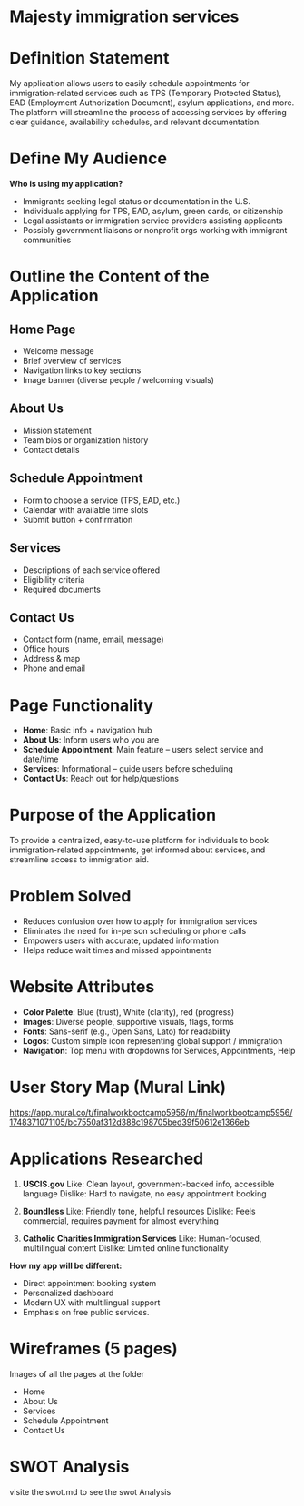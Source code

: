 # Majesty immigration services
#  Definition Statement
My application  allows users to easily schedule appointments for immigration-related services such as TPS (Temporary Protected Status), EAD (Employment Authorization Document), asylum applications, and more. The platform will streamline the process of accessing services by offering clear guidance, availability schedules, and relevant documentation.

#  Define My Audience
**Who is using my application?**

- Immigrants seeking legal status or documentation in the U.S.
- Individuals applying for TPS, EAD, asylum, green cards, or citizenship
- Legal assistants or immigration service providers assisting applicants
- Possibly government liaisons or nonprofit orgs working with immigrant communities

# Outline the Content of the Application

## Home Page
- Welcome message
- Brief overview of services
- Navigation links to key sections
- Image banner (diverse people / welcoming visuals)

## About Us
- Mission statement
- Team bios or organization history
- Contact details

## Schedule Appointment
- Form to choose a service (TPS, EAD, etc.)
- Calendar with available time slots
- Submit button + confirmation

## Services
- Descriptions of each service offered
- Eligibility criteria
- Required documents

## Contact Us
- Contact form (name, email, message)
- Office hours
- Address & map
- Phone and email

# Page Functionality
- **Home**: Basic info + navigation hub
- **About Us**: Inform users who you are
- **Schedule Appointment**: Main feature – users select service and date/time
- **Services**: Informational – guide users before scheduling
- **Contact Us**: Reach out for help/questions

# Purpose of the Application
To provide a centralized, easy-to-use platform for individuals to book immigration-related appointments, get informed about services, and streamline access to immigration aid.

# Problem Solved
- Reduces confusion over how to apply for immigration services
- Eliminates the need for in-person scheduling or phone calls
- Empowers users with accurate, updated information
- Helps reduce wait times and missed appointments

# Website Attributes
- **Color Palette**: Blue (trust), White (clarity), red (progress)
- **Images**: Diverse people, supportive visuals, flags, forms
- **Fonts**: Sans-serif (e.g., Open Sans, Lato) for readability
- **Logos**: Custom simple icon representing global support / immigration
- **Navigation**: Top menu with dropdowns for Services, Appointments, Help

#  User Story Map (Mural Link)
  https://app.mural.co/t/finalworkbootcamp5956/m/finalworkbootcamp5956/1748371071105/bc7550af312d388c198705bed39f50612e1366eb

# Applications Researched

1. **USCIS.gov**
   Like: Clean layout, government-backed info, accessible language
   Dislike: Hard to navigate, no easy appointment booking

2. **Boundless**
   Like: Friendly tone, helpful resources
   Dislike: Feels commercial, requires payment for almost everything

3. **Catholic Charities Immigration Services**
    Like: Human-focused, multilingual content
    Dislike: Limited online functionality

**How my app will be different:**

- Direct appointment booking system
- Personalized dashboard
- Modern UX with multilingual support
- Emphasis on free public services.

# Wireframes (5 pages)
Images of all the pages at the folder
- Home
- About Us
- Services
- Schedule Appointment
- Contact Us
# SWOT Analysis
visite the swot.md to see the swot Analysis

